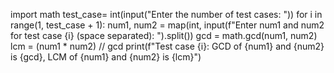 import math
test_case= int(input("Enter the number of test cases: "))
for i in range(1, test_case + 1):
    num1, num2 = map(int, input(f"Enter num1 and num2 for test case {i} (space separated): ").split())
    gcd = math.gcd(num1, num2)
    lcm = (num1 * num2) // gcd
    print(f"Test case {i}: GCD of {num1} and {num2} is {gcd}, LCM of {num1} and {num2} is {lcm}")
